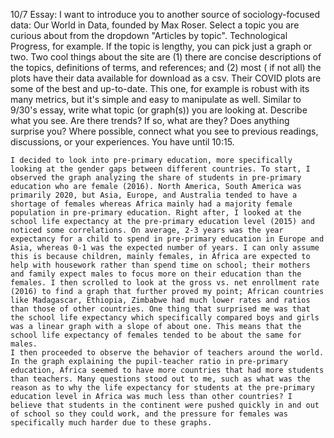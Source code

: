 10/7 Essay: I want to introduce you to another source of sociology-focused data: Our World in Data, founded by Max Roser.
Select a topic you are curious about from the dropdown "Articles by topic". Technological Progress, for example. If the topic is lengthy, you can pick just a graph or two.
Two cool things about the site are (1) there are concise descriptions of the topics, definitions of terms, and references; and (2) most ( if not all) the plots have their data available for download as a csv. Their COVID plots are some of the best and up-to-date. This one, for example is robust with its many metrics, but it's simple and easy to manipulate as well.
Similar to 9/30's essay, write what topic (or graph(s)) you are looking at. Describe what you see. Are there trends? If so, what are they? Does anything surprise you? Where possible, connect what you see to previous readings, discussions, or your experiences. You have until 10:15.

	I decided to look into pre-primary education, more specifically looking at the gender gaps between different countries. To start, I observed the graph analyzing the share of students in pre-primary education who are female (2016). North America, South America was primarily 2020, but Asia, Europe, and Australia tended to have a shortage of females whereas Africa mainly had a majority female population in pre-primary education. Right after, I looked at the school life expectancy at the pre-primary education level (2015) and noticed some correlations. On average, 2-3 years was the year expectancy for a child to spend in pre-primary education in Europe and Asia, whereas 0-1 was the expected number of years. I can only assume this is because children, mainly females, in Africa are expected to help with housework rather than spend time on school; their mothers and family expect males to focus more on their education than the females. I then scrolled to look at the gross vs. net enrollment rate (2016) to find a graph that further proved my point; African countries like Madagascar, Ethiopia, Zimbabwe had much lower rates and ratios than those of other countries. One thing that surprised me was that the school life expectancy which specifically compared boys and girls was a linear graph with a slope of about one. This means that the school life expectancy of females tended to be about the same for males.
	I then proceeded to observe the behavior of teachers around the world. In the graph explaining the pupil-teacher ratio in pre-primary education, Africa seemed to have more countries that had more students than teachers. Many questions stood out to me, such as what was the reason as to why the life expectancy for students at the pre-primary education level in Africa was much less than other countries? I believe that students in the continent were pushed quickly in and out of school so they could work, and the pressure for females was specifically much harder due to these graphs.
